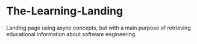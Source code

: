 # The-Learning-Landing
Landing page using async concepts, but with a main purpose of retrieving educational information about software engineering. 
